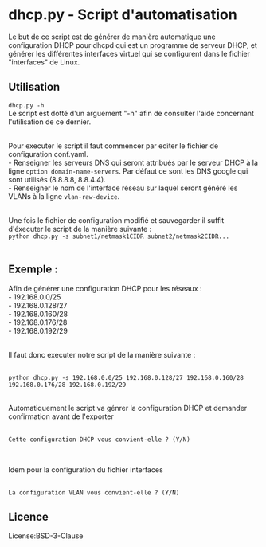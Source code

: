 # dhcp.py - Script d'automatisation

Le but de ce script est de générer de manière automatique une configuration DHCP pour dhcpd qui est un programme de serveur DHCP, et générer les différentes interfaces virtuel qui se configurent dans le fichier "interfaces" de Linux.

## Utilisation
`dhcp.py -h` <br/>
Le script est dotté d'un arguement "-h" afin de consulter l'aide concernant l'utilisation de ce dernier. <br/><br/>

Pour executer le script il faut commencer par editer le fichier de configuration conf.yaml.<br/>
	- Renseigner les serveurs DNS qui seront attribués par le serveur DHCP à la ligne `option domain-name-servers`. Par défaut ce sont les DNS google qui sont utilisés (8.8.8.8, 8.8.4.4).<br/>
	- Renseigner le nom de l'interface réseau sur laquel seront généré les VLANs à la ligne `vlan-raw-device`.<br/><br/>
	
Une fois le fichier de configuration modifié et sauvegarder il suffit d'éxecuter le script de la manière suivante :<br/>
`python dhcp.py -s subnet1/netmask1CIDR subnet2/netmask2CIDR...`<br/><br/>

## Exemple :

Afin de générer une configuration DHCP pour les réseaux :<br/>
	- 192.168.0.0/25<br/>
	- 192.168.0.128/27<br/>
	- 192.168.0.160/28<br/>
	- 192.168.0.176/28<br/>
	- 192.168.0.192/29<br/><br/>
	
Il faut donc executer notre script de la manière suivante :<br/><br/>

`python dhcp.py -s 192.168.0.0/25 192.168.0.128/27 192.168.0.160/28 192.168.0.176/28 192.168.0.192/29`<br/><br/>

Automatiquement le script va génrer la configuration DHCP et demander confirmation avant de l'exporter<br/><br/>
```shell
Cette configuration DHCP vous convient-elle ? (Y/N)
```
<br/>

Idem pour la configuration du fichier interfaces <br/><br/>
```shell
La configuration VLAN vous convient-elle ? (Y/N)
```

## Licence
License:BSD-3-Clause